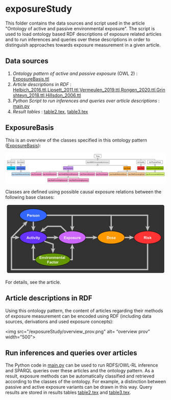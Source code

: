 # exposureStudy
 
This folder contains the data sources and script used in the article "Ontology of active and passive environmental exposure". The script is used to load ontology based RDF descriptions of exposure related articles and to run inferences and queries over these descriptions in order to distinguish approaches
towards exposure measurement in a given article.

## Data sources
1. *Ontology pattern of active and passive exposure* (OWL 2) : [ExposureBasis.ttl](exposureStudy/ExposureBasis.ttl)
2. *Article descriptions in RDF* : [Helbich_2016.ttl](Helbich_2016.ttl),[Lipsett_2011.ttl](exposureStudy/Lipsett_2011.ttl),[Vermeulen_2019.ttl](exposureStudy/Vermeulen_2019.ttl),[Rongen_2020.ttl](exposureStudy/Rongen_2020.ttl),[Grinshteyn_2018.ttl](exposureStudy/Grinshteyn_2018.ttl),[Hillsdon_2006.ttl](exposureStudy/Hillsdon_2006.ttl)
3. *Python Script to run inferences and queries over article descriptions* : [main.py](exposureStudy/main.py)  
4. *Result tables* : [table2.tex](exposureStudy/table2.tex), [table3.tex](exposureStudy/table3.tex) 

## ExposureBasis
This is an overview of the classes specified in this ontology pattern ([ExposureBasis](http://geographicknowledge.de/vocab/ExposureBasis)):

![overview](exposureStudy/overview.png)

Classes are defined using possible causal exposure relations between the following base classes:

<center>
<img src="exposureStudy/exposureBasis.PNG" alt= “exposureBasis” width="500"></img>
</center>
 
For details, see the article.

## Article descriptions in RDF
Using this ontology pattern, the content of articles regarding their methods of exposure measurement can be encoded using RDF (including data sources, derivations and used exposure concepts):

<img src="/exposureStudy/overview_prov.png" alt= “overview prov” width="500">

## Run inferences and queries over articles
The Python code in [main.py](exposureStudy/main.py) can be used to run RDFS/OWL-RL inference and SPARQL queries over these articles and the ontology pattern. As a result, exposure methods can be automatically classified and retrieved according to the classes of the ontology. For example, a distinction between passive and active exposure variants can be drawn in this way. Query results are stored in results tables [table2.tex](exposureStudy/table2.tex) and [table3.tex](exposureStudy/table3.tex).


